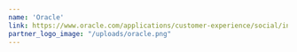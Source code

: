```yaml
---
name: 'Oracle'
link: https://www.oracle.com/applications/customer-experience/social/index.html
partner_logo_image: "/uploads/oracle.png"
---
```

